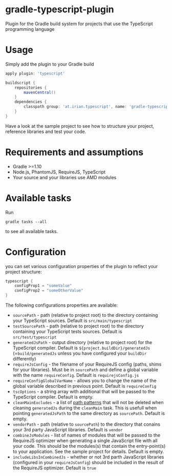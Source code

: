 gradle-typescript-plugin
========================

Plugin for the Gradle build system for projects that use the TypeScript programming language


Usage
=====
Simply add the plugin to your Gradle build


```groovy
apply plugin: 'typescript'

buildscript {
    repositories {
        mavenCentral()
    }
    dependencies {
        classpath group: 'at.irian.typescript', name: 'gradle-typescript-plugin', version: '0.12'
    }
}
```

Have a look at the sample project to see how to structure your project, reference libraries and test your code.


Requirements and assumptions
============================
* Gradle >=1.10
* Node.js, PhantomJS, RequireJS, TypeScript
* Your source and your libraries use AMD modules

Available tasks
===============

Run

    gradle tasks --all

to see all available tasks.

Configuration
=============

you can set various configuration properties of the plugin to reflect your project structure:

```groovy
typescript {
    configProp1 = "someValue"
    configProp2 = "someOtherValue"
}
```

The following configurations properties are available:
* `sourcePath` - path (relative to project root) to the directory containing your TypeScript sources. Default is `src/main/typescript`
* `testSourcePath` - path (relative to project root) to the directory containing your TypeScript tests sources. Default is `src/test/typescript`
* `generatedJsPath` - output directory (relative to project root) for the TypeScript compiler. Default is `${project.buildDir}/generatedJs` (=`build/generatedJs` unless you have configured your `buildDir` differently)
* `requireJsConfig` - the filename of your RequireJS config (paths, shims for your libraries). Must be in `sourcePath` and define a global variable with the name `requireConfig`. Default is `requirejsConfig.js`
* `requireConfigGlobalVarName` - allows you to change the name of the global variable described in previous point. Default is `requireConfig`
* `tscOptions` - a string array with additional that will be passed to the TypeScript compiler. Default is empty.
* `cleanMainExcludes` - a list of [path patterns](http://www.gradle.org/docs/current/javadoc/org/gradle/api/tasks/util/PatternFilterable.html) that will not be deleted when cleaning `generatedJs` during the `cleanMain` task. This is usefull when pointing `generatedJsPath` to the same directory as `sourcePath`. Default is empty.
* `vendorPath` - path (relative to `sourcePath`) to the directory that conains your 3rd party JavaScript libraries. Default is `vendor`
* `combineJsModules` - list of names of modules that will be passed to the RequireJS optimizer when generating a single JavaScript file with all your code. This should be the modules(s) that contain the entry-point(s) to your application. See the sample project for details. Default is empty.
* `includeLibsInCombinedJs` - whether or not 3rd parth JavaScript libraries (configured in your `requireJsConfig`) should be included in the result of the RequireJS optimizer. Default is `true`
